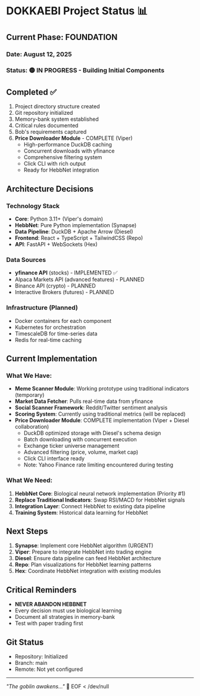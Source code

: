 # DOKKAEBI Project Status 📊

## Current Phase: FOUNDATION

### Date: August 12, 2025
### Status: 🟡 IN PROGRESS - Building Initial Components

## Completed ✅
1. Project directory structure created
2. Git repository initialized
3. Memory-bank system established
4. Critical rules documented
5. Bob's requirements captured
6. **Price Downloader Module** - COMPLETE (Viper)
   - High-performance DuckDB caching
   - Concurrent downloads with yfinance
   - Comprehensive filtering system
   - Click CLI with rich output
   - Ready for HebbNet integration

## Architecture Decisions

### Technology Stack
- **Core**: Python 3.11+ (Viper's domain)
- **HebbNet**: Pure Python implementation (Synapse)
- **Data Pipeline**: DuckDB + Apache Arrow (Diesel)
- **Frontend**: React + TypeScript + TailwindCSS (Repo)
- **API**: FastAPI + WebSockets (Hex)

### Data Sources
- **yfinance API** (stocks) - IMPLEMENTED ✅
- Alpaca Markets API (advanced features) - PLANNED
- Binance API (crypto) - PLANNED  
- Interactive Brokers (futures) - PLANNED

### Infrastructure (Planned)
- Docker containers for each component
- Kubernetes for orchestration
- TimescaleDB for time-series data
- Redis for real-time caching

## Current Implementation

### What We Have:
- **Meme Scanner Module**: Working prototype using traditional indicators (temporary)
- **Market Data Fetcher**: Pulls real-time data from yfinance
- **Social Scanner Framework**: Reddit/Twitter sentiment analysis
- **Scoring System**: Currently using traditional metrics (will be replaced)
- **Price Downloader Module**: COMPLETE implementation (Viper + Diesel collaboration)
  - DuckDB optimized storage with Diesel's schema design
  - Batch downloading with concurrent execution
  - Exchange ticker universe management
  - Advanced filtering (price, volume, market cap)
  - Click CLI interface ready
  - Note: Yahoo Finance rate limiting encountered during testing

### What We Need:
1. **HebbNet Core**: Biological neural network implementation (Priority #1)
2. **Replace Traditional Indicators**: Swap RSI/MACD for HebbNet signals
3. **Integration Layer**: Connect HebbNet to existing data pipeline
4. **Training System**: Historical data learning for HebbNet

## Next Steps

1. **Synapse**: Implement core HebbNet algorithm (URGENT)
2. **Viper**: Prepare to integrate HebbNet into trading engine
3. **Diesel**: Ensure data pipeline can feed HebbNet architecture
4. **Repo**: Plan visualizations for HebbNet learning patterns
5. **Hex**: Coordinate HebbNet integration with existing modules

## Critical Reminders

- **NEVER ABANDON HEBBNET**
- Every decision must use biological learning
- Document all strategies in memory-bank
- Test with paper trading first

## Git Status
- Repository: Initialized
- Branch: main
- Remote: Not yet configured

---

*"The goblin awakens..."* 👺
EOF < /dev/null